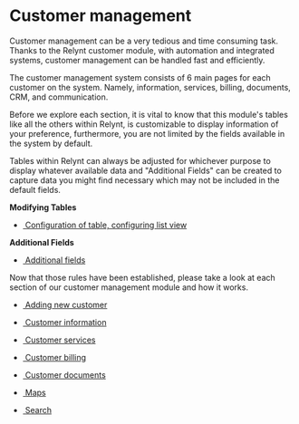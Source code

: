 Customer management
=========

Customer management can be a very tedious and time consuming task. Thanks to the Relynt customer module, with automation and integrated systems, customer management can be handled fast and efficiently.

The customer management system consists of 6 main pages for each customer on the system. Namely, information, services, billing, documents, CRM, and communication.


Before we explore each section, it is vital to know that this module's tables like all the others within Relynt, is customizable to display information of your preference, furthermore, you are not limited by the fields available in the system by default.

Tables within Relynt can always be adjusted for whichever purpose to display whatever available data and "Additional Fields" can be created to capture data you might find necessary which may not be included in the default fields.

**Modifying Tables**

* [ Configuration of table, configuring list view](customer_management/configuration_of_the_table/configuration_of_the_table.md)

**Additional Fields**

* [ Additional fields](customer_management/custom_additional_fields/custom_additional_fields.md)

Now that those rules have been established, please take a look at each section of our customer management module and how it works.

* [ Adding new customer](customer_management/add_new_customer/add_new_customer.md)

* [ Customer information](customer_management/customer_information/customer_information.md)

* [ Customer services](customer_management/customer_services/customer_services.md)

* [ Customer billing](customer_management/customer_billing/customer_billing.md)

* [ Customer documents](customer_management/customer_documents/customer_documents.md)

* [ Maps ](customer_management/maps/maps.md)

* [ Search](customer_management/search/search.md)
